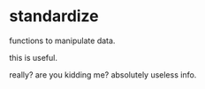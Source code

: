 # standardize
functions to manipulate data.

this is useful.

really? are you kidding me?
absolutely useless info.
